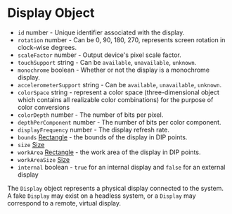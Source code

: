 # Display Object

* `id` number - Unique identifier associated with the display.
* `rotation` number - Can be 0, 90, 180, 270, represents screen rotation in
  clock-wise degrees.
* `scaleFactor` number - Output device's pixel scale factor.
* `touchSupport` string - Can be `available`, `unavailable`, `unknown`.
* `monochrome` boolean - Whether or not the display is a monochrome display.
* `accelerometerSupport` string - Can be `available`, `unavailable`, `unknown`.
* `colorSpace` string -  represent a color space (three-dimensional object which contains all realizable color combinations) for the purpose of color conversions
* `colorDepth` number - The number of bits per pixel.
* `depthPerComponent` number - The number of bits per color component.
* `displayFrequency` number - The display refresh rate.
* `bounds` [Rectangle](latest/api/structures/rectangle.md) - the bounds of the display in DIP points.
* `size` [Size](latest/api/structures/size.md)
* `workArea` [Rectangle](latest/api/structures/rectangle.md) - the work area of the display in DIP points.
* `workAreaSize` [Size](latest/api/structures/size.md)
* `internal` boolean - `true` for an internal display and `false` for an external display

The `Display` object represents a physical display connected to the system. A
fake `Display` may exist on a headless system, or a `Display` may correspond to
a remote, virtual display.
